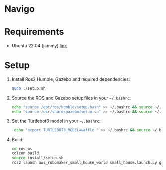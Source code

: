 # Navigo

# Requirements

- Ubuntu 22.04 (jammy) [link](https://releases.ubuntu.com/jammy/)

# Setup

1. Install Ros2 Humble, Gazebo and required dependencies:
   ```bash
   sudo ./setup.sh
   ```

2. Source the ROS and Gazebo setup files in your `~/.bashrc`:
   ```bash
   echo "source /opt/ros/humble/setup.bash" >> ~/.bashrc && source ~/.bashrc
   echo "source /usr/share/gazebo/setup.sh" >> ~/.bashrc && source ~/.bashrc
   ```

4. Set the Turtlebot3 model in your `~/.bashrc`:
   ```bash
    echo "export TURTLEBOT3_MODEL=waffle " >> ~/.bashrc && source ~/.bashrc
   ```

5. Build:
   ```bash
   cd ros_ws
   colcon build
   source install/setup.sh
   ros2 launch aws_robomaker_small_house_world small_house.launch.py gui:=true
   ```
